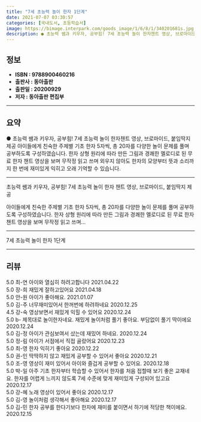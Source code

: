 ```yaml
---
title: "7세 초능력 놀이 한자 1단계"
date: 2021-07-07 03:30:57
categories: [국내도서, 초등학습서]
image: https://bimage.interpark.com/goods_image/1/6/8/1/340201681s.jpg
description: ● 초능력 쌤과 키우자, 공부힘! 7세 초능력 놀이 한자챈트 영상, 브로마이드, 붙임딱지 제공 아이들에게 친숙한 주제별 기초 한자 5자씩, 총 20자를 다양한 놀이 문제를 풀며 공부하도록 구성하였습니다. 한자 상형 원리에 따라 만든 그림과 경쾌한 멜로디로 된 무료 한자 챈트 영상을 보
---
```


## **정보**

- **ISBN : 9788900460216**
- **출판사 : 동아출판**
- **출판일 : 20200929**
- **저자 : 동아출판 편집부**

------



## **요약**

●  초능력 쌤과 키우자, 공부힘! 7세 초능력 놀이 한자챈트 영상, 브로마이드, 붙임딱지 제공 아이들에게 친숙한 주제별 기초 한자 5자씩, 총 20자를 다양한 놀이 문제를 풀며 공부하도록 구성하였습니다. 한자 상형 원리에 따라 만든 그림과 경쾌한 멜로디로 된 무료 한자 챈트 영상을 보며 무작정 읽고 쓰며 외우지 않아도 한자의 모양부터 뜻과 소리까지 한 번에 재미있게 익히고 오래 기억할 수 있습니다.

------

초능력 쌤과 키우자, 공부힘! 7세 초능력 놀이 한자
챈트 영상, 브로마이드, 붙임딱지 제공 

아이들에게 친숙한 주제별 기초 한자 5자씩, 총 20자를 다양한 놀이 문제를 풀며 공부하도록 구성하였습니다. 한자 상형 원리에 따라 만든 그림과 경쾌한 멜로디로 된 무료 한자 챈트 영상을 보며 무작정 읽고 쓰며... 

------


7세 초능력 놀이 한자 1단계 

------


## **리뷰** 

5.0 최-연 아이와 열심히 하려고합니다 2021.04.22 <br/>5.0 장-희 재밌게 잘하고있어요 2021.04.18 <br/>5.0 안-원 아이가 좋아해요. 2021.01.07 <br/>5.0 김-주 너무재미있어서 한꺼번에 하려하네요 2020.12.25 <br/>4.5 강-숙 영상보면서 재밌게 익힐 수 있어요 2020.12.24 <br/>5.0 b- 제목대로 놀이한자네요. 재밌게 놀이처럼 풀기 좋아요. 부담없이 풀기 딱이에요 2020.12.24 <br/>5.0 김-정 아이가 관심보여서 샀는데 재밌어 하네요. 2020.12.24 <br/>5.0 정-림 아이가 서점에서 직접 골랐어요 2020.12.23 <br/>5.0 최-영 한자 익히기 좋아요 2020.12.22 <br/>5.0 권-인 딱딱하지 않고 재밌게 공부할 수 있어서 좋아요 2020.12.21 <br/>5.0 조-영 영상이 재미 있어서 아이와 즐겁게 공부할 수 있어요.  2020.12.18 <br/>5.0 박-일 아주 기초 한자부터 학습할 수 있어서 한자를 처음 접할때 보기 좋은 교재네요. 한자를 어렵게 느끼지 않도록 7세 수준에 맞게 재미있게 구성되어 있고요 2020.12.17 <br/>5.0 강-혜 노래 영상이 있어서 좋아요 2020.12.17 <br/>5.0 김-영 놀이처럼 생각해서 좋아해요 2020.12.17 <br/>5.0 김-민 한자 공부를 한다기보다 한자에 재미를 붙이면서 하기에 적당한 책이에요. 2020.12.15 <br/>